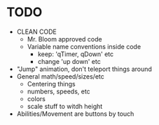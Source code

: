 # TODO
- CLEAN CODE
    - Mr. Bloom approved code
    - Variable name conventions inside code
        - keep: 'qTimer, qDown' etc
        - change 'up down' etc
- "Jump" animation, don't teleport things around
- General math/speed/sizes/etc
    - Centering things
    - numbers, speeds, etc
    - colors
    - scale stuff to witdh height
- Abilities/Movement are buttons by touch